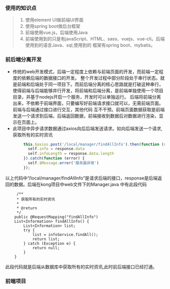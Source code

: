 
### 使用的知识点

>1. 使用element UI做前端UI界面
>2. 使用spring boot做后台框架
>3. 前端使用vue.js，后端使用Java
>4. 前端使用到的只是有javaScript、HTML、sass、vuejs、vue-cli。后端使用到的语言Java、sql,使用到的
框架有spring boot、mybatis。

### 前后端分离开发

* 传统的web开发模式，后端一定程度上依赖与前端页面的开发，而前端一定程度的依赖后端的数据接口的开发。
整个开发过程中部分阶段处于串行状态。就是前端和后端处于同一项目下。而前后端分离的核心思路就是打破这种串行，
使得前端与后端能够并行开发，将前端和后端分离，是前端单独使用一个项目目录，并基于nodejs开启一个服务，开发时可以单独运行。
后端将前端分离出来，不依赖于前端界面，只要编写好前端请求接口就可以，无需前端页面。前端与后端通过接口进行交互，其他代码
互不干预。前端页面数据获取是前端发送一个请求到后端，后端返回数据，前端接收到数据后对数据进行渲染，显示在页面上。
* 此项目中异步请求数据通过axios向后后端发送请求。如向后端发送一个请求,获取所有的实时资讯
```javascript
        this.$axios.post('/local/manager/findAllInfo').then(function (response) {
          self.info = response.data
          self.infoLength = response.data.length
        }).catch(function (error) {
          self.$Message.error('服务器异常')
        });
```
以上代码中“/local/manager/findAllInfo”是请求后端的接口，response是后端返回的数据。后端在kong项目中web文件下的Manager.java
中有此段代码
```
     /**
     * 获取所有的实时资讯
     *
     * @return
     */
    public @RequestMapping("findAllInfo")
    List<Information> findAllInfo() {
        List<Information> list;
        try {
            list = infoService.findAll();
            return list;
        } catch (Exception e) {
            return null;
        }
    }

```
此段代码就是后端从数据库中获取所有的实时资讯,此时前后端接口已经打通。

### 前端项目

